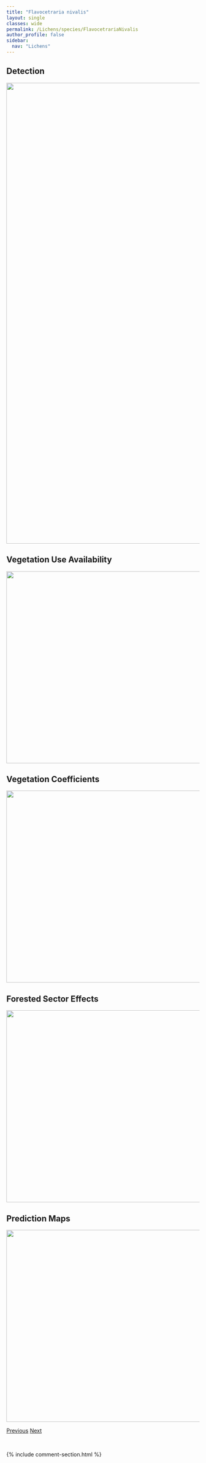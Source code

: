 ```yaml
---
title: "Flavocetraria nivalis"
layout: single
classes: wide
permalink: /Lichens/species/FlavocetrariaNivalis
author_profile: false
sidebar:
  nav: "Lichens"
---
```


<h2>Detection</h2>

<a href="https://drive.google.com/uc?export=view&id=100AqGtDUhRq3OKcX-DnUxCMifZfHbNBX">
<img src="https://drive.google.com/uc?export=view&id=100AqGtDUhRq3OKcX-DnUxCMifZfHbNBX" height = "1200" width = "800">
</a>


<h2>Vegetation Use Availability</h2>

<a href="https://drive.google.com/uc?export=view&id=1pcvzCr0r8eZwlS7RHOP10sWuvhQGcmip">
<img src="https://drive.google.com/uc?export=view&id=1pcvzCr0r8eZwlS7RHOP10sWuvhQGcmip" height = "500" width = "1000">
</a>


<h2>Vegetation Coefficients</h2>

<a href="https://drive.google.com/uc?export=view&id=12WaQ3DPbMWCCipfJ07a19gufyZcBOPXA">
<img src="https://drive.google.com/uc?export=view&id=12WaQ3DPbMWCCipfJ07a19gufyZcBOPXA" height = "500" width = "1000">
</a>


<h2>Forested Sector Effects</h2>

<a href="https://drive.google.com/uc?export=view&id=1mS4oZT5WmbrLh46Kl4ct168Mpxq7lcR0">
<img src="https://drive.google.com/uc?export=view&id=1mS4oZT5WmbrLh46Kl4ct168Mpxq7lcR0" height = "500" width = "1000">
</a>


<h2>Prediction Maps</h2>

<a href="https://drive.google.com/uc?export=view&id=1HzTtw8UvO-_X7nwkTXkZtrWoxpznIlGL">
<img src="https://drive.google.com/uc?export=view&id=1HzTtw8UvO-_X7nwkTXkZtrWoxpznIlGL" height = "500" width = "1000">
</a>


<a href="/DevelopmentWebsite/Lichens/species/FlavocetrariaCucullata" class="pagination--pager" title="Flavocetraria cucullata">Previous</a> <a href="/DevelopmentWebsite/Lichens/species/FlavopuncteliaFlaventior" class="pagination--pager" title="Flavopunctelia flaventior">Next</a>

<p>&nbsp;</p>

{% include comment-section.html %}
